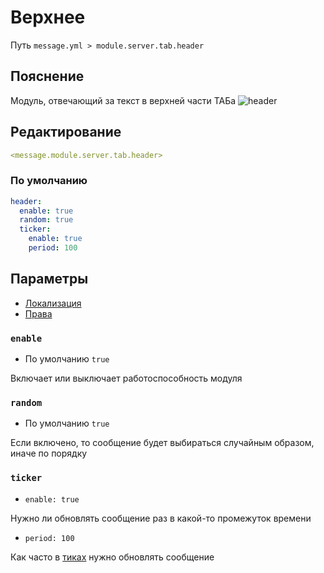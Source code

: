 # Верхнее
Путь `message.yml > module.server.tab.header`

## Пояснение
Модуль, отвечающий за текст в верхней части ТАБа
![header](/header.png)

## Редактирование
```yaml
<message.module.server.tab.header>
```

### По умолчанию
```yaml
header:
  enable: true
  random: true
  ticker:
    enable: true
    period: 100
```

## Параметры

- [Локализация](/ru/localizations/ru_ru/message/tab/header/)
- [Права](/ru/permission/message/tab/header/)

### `enable`
- По умолчанию `true`

Включает или выключает работоспособность модуля

### `random`
- По умолчанию `true`

Если включено, то сообщение будет выбираться случайным образом, иначе по порядку

### `ticker`
- `enable: true`

Нужно ли обновлять сообщение раз в какой-то промежуток времени

- `period: 100`

Как часто в [тиках](https://ru.minecraft.wiki/w/%D0%A2%D0%B0%D0%BA%D1%82) нужно обновлять сообщение